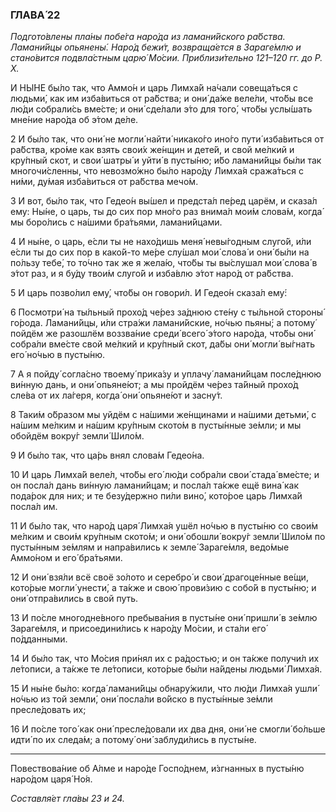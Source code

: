 ### ГЛАВА́ 22

_Подгото́влены пла́ны побе́га наро́да из ламани́йского ра́бства. Ламани́йцы опьянены́. Наро́д бежи́т, возвраща́ется в Зараге́млю и стано́вится подвла́стным царю́ Мо́сии. Приблизи́тельно 121–120 гг. до Р. Х._

И НЫ́НЕ бы́ло так, что Аммо́н и царь Лимха́й на́чали совеща́ться с людьми́, как им изба́виться от ра́бства; и они́ да́же веле́ли, что́бы все лю́ди собрали́сь вме́сте; и они́ сде́лали э́то для того́, что́бы услы́шать мне́ние наро́да об э́том де́ле.

2 И бы́ло так, что они́ не могли́ найти́ никако́го ино́го пути́ изба́виться от ра́бства, кро́ме как взять свои́х же́нщин и дете́й, и свой ме́лкий и кру́пный скот, и свои́ шатры́ и уйти́ в пусты́ню; и́бо ламани́йцы бы́ли так многочи́сленны, что невозмо́жно бы́ло наро́ду Лимха́я сража́ться с ни́ми, ду́мая изба́виться от ра́бства мечо́м.

3 И вот, бы́ло так, что Гедео́н вы́шел и предста́л пе́ред царём, и сказа́л ему: Ны́не, о царь, ты до сих пор мно́го раз внима́л мои́м слова́м, когда́ мы боро́лись с на́шими бра́тьями, ламани́йцами.

4 И ны́не, о царь, е́сли ты не нахо́дишь меня́ невы́годным слуго́й, и́ли е́сли ты до сих пор в како́й-то ме́ре слу́шал мои́ слова́ и они́ бы́ли на по́льзу тебе́, то то́чно так же я жела́ю, что́бы ты вы́слушал мои́ слова́ в э́тот раз, и я бу́ду твои́м слуго́й и изба́влю э́тот наро́д от ра́бства.

5 И царь позво́лил ему́, что́бы он говори́л. И Гедео́н сказа́л ему́:

6 Посмотри́ на ты́льный прохо́д че́рез за́днюю сте́ну с ты́льной стороны́ го́рода. Ламани́йцы, и́ли стра́жи ламани́йские, но́чью пьяны́; а потому́ пойдём же разошлём воззва́ние среди́ всего́ э́того наро́да, что́бы они́ собра́ли вме́сте свой ме́лкий и кру́пный скот, да́бы они́ могли́ вы́гнать его́ но́чью в пусты́ню.

7 А я пойду́ согла́сно твоему́ прика́зу и уплачу́ ламани́йцам после́днюю ви́нную дань, и они́ опьяне́ют; а мы пройдём че́рез та́йный прохо́д сле́ва от их ла́геря, когда́ они́ опьяне́ют и засну́т.

8 Таки́м о́бразом мы уйдём с на́шими же́нщинами и на́шими детьми́, с на́шим ме́лким и на́шим кру́пным ското́м в пусты́нные зе́мли; и мы обойдём вокру́г земли́ Шило́м.

9 И бы́ло так, что ца́рь внял слова́м Гедео́на.

10 И царь Лимха́й веле́л, что́бы его́ лю́ди собра́ли свои́ стада́ вме́сте; и он посла́л дань ви́нную ламани́йцам; и посла́л та́кже ещё вина́ как пода́рок для них; и те безу́держно пи́ли вино́, кото́рое царь Лимха́й посла́л им.

11 И бы́ло так, что наро́д царя́ Лимха́я ушёл но́чью в пусты́ню со свои́м ме́лким и свои́м кру́пным ското́м; и они́ обошли́ вокру́г земли́ Шило́м по пусты́нным зе́млям и напра́вились к земле́ Зараге́мля, ведо́мые Аммо́ном и его́ бра́тьями.

12 И они́ взя́ли всё своё зо́лото и серебро́ и свои́ драгоце́нные ве́щи, кото́рые могли́ унести́, а та́кже и свою́ прови́зию с собо́й в пусты́ню; и они́ отпра́вились в свой путь.

13 И по́сле многодне́вного пребыва́ния в пусты́не они́ пришли́ в зе́млю Зараге́мля, и присоедини́лись к наро́ду Мо́сии, и ста́ли его́ по́дданными.

14 И бы́ло так, что Мо́сия при́нял их с ра́достью; и он та́кже получи́л их ле́тописи, а та́кже те ле́тописи, кото́рые бы́ли на́йдены людьми́ Лимха́я.

15 И ны́не бы́ло: когда́ ламани́йцы обнару́жили, что лю́ди Лимха́я ушли́ но́чью из той земли́, они́ посла́ли во́йско в пусты́нные зе́мли пресле́довать их;

16 И по́сле того́ как они́ пресле́довали их два дня, они́ не смогли́ бо́льше идти́ по их следа́м; а потому́ они́ заблуди́лись в пусты́не.

---

Повествова́ние об А́лме и наро́де Госпо́днем, и́згнанных в пусты́ню наро́дом царя́ Но́я.

_Составля́ет гла́вы 23 и 24._

